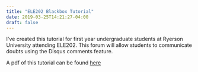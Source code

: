 ```yaml
---
title: "ELE202 Blackbox Tutorial"
date: 2019-03-25T14:21:27-04:00
draft: false
---
```


I've created this tutorial for first year undergraduate students at Ryerson University attending ELE202. This forum will allow students to communicate doubts using the Disqus comments feature. 

A pdf of this tutorial can be found [here](static/files/tut.pdf)
